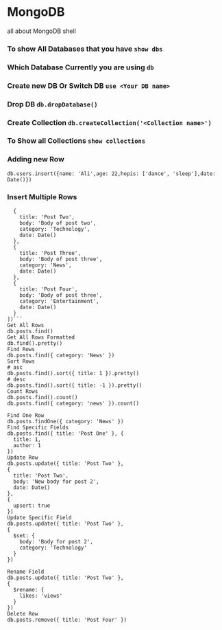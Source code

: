 # MongoDB 
all about MongoDB shell 

### To show All Databases that you have `show dbs`

### Which Database Currently you are using  `db`

### Create new DB Or Switch DB `use <Your DB name>`

### Drop DB  `db.dropDatabase()`

### Create Collection `db.createCollection('<Collection name>')`

### To Show all Collections  `show collections`

### Adding new Row 
```db.users.insert({name: 'Ali',age: 22,hopis: ['dance', 'sleep'],date: Date()})```

### Insert Multiple Rows
```db.posts.insertMany([
  {
    title: 'Post Two',
    body: 'Body of post two',
    category: 'Technology',
    date: Date()
  },
  {
    title: 'Post Three',
    body: 'Body of post three',
    category: 'News',
    date: Date()
  },
  {
    title: 'Post Four',
    body: 'Body of post three',
    category: 'Entertainment',
    date: Date()
  }
])```
Get All Rows
db.posts.find()
Get All Rows Formatted
db.find().pretty()
Find Rows
db.posts.find({ category: 'News' })
Sort Rows
# asc
db.posts.find().sort({ title: 1 }).pretty()
# desc
db.posts.find().sort({ title: -1 }).pretty()
Count Rows
db.posts.find().count()
db.posts.find({ category: 'news' }).count()

Find One Row
db.posts.findOne({ category: 'News' })
Find Specific Fields
db.posts.find({ title: 'Post One' }, {
  title: 1,
  author: 1
})
Update Row
db.posts.update({ title: 'Post Two' },
{
  title: 'Post Two',
  body: 'New body for post 2',
  date: Date()
},
{
  upsert: true
})
Update Specific Field
db.posts.update({ title: 'Post Two' },
{
  $set: {
    body: 'Body for post 2',
    category: 'Technology'
  }
})

Rename Field
db.posts.update({ title: 'Post Two' },
{
  $rename: {
    likes: 'views'
  }
})
Delete Row
db.posts.remove({ title: 'Post Four' })
